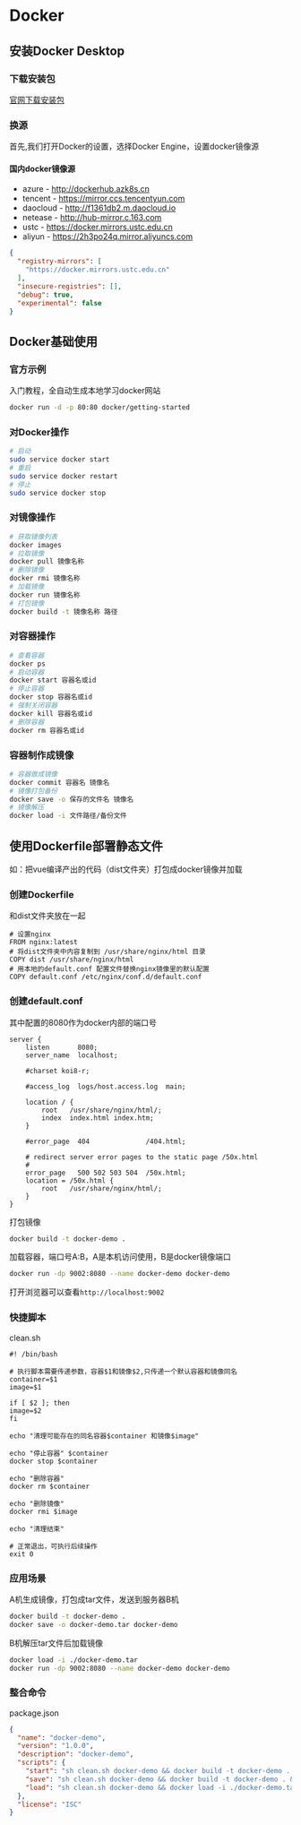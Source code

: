 # Docker

## 安装Docker Desktop

### 下载安装包

[官网下载安装包](https://www.docker.com/products/docker-desktop)

### 换源

首先,我们打开Docker的设置，选择Docker Engine，设置docker镜像源

#### 国内docker镜像源

- azure - http://dockerhub.azk8s.cn
- tencent - https://mirror.ccs.tencentyun.com
- daocloud - http://f1361db2.m.daocloud.io
- netease - http://hub-mirror.c.163.com
- ustc - https://docker.mirrors.ustc.edu.cn
- aliyun - https://2h3po24q.mirror.aliyuncs.com


```json
{
  "registry-mirrors": [
    "https://docker.mirrors.ustc.edu.cn"
  ],
  "insecure-registries": [],
  "debug": true,
  "experimental": false
}
```

## Docker基础使用

### 官方示例

入门教程，全自动生成本地学习docker网站

```bash
docker run -d -p 80:80 docker/getting-started
```

### 对Docker操作

```bash
# 启动
sudo service docker start
# 重启
sudo service docker restart
# 停止
sudo service docker stop
```

### 对镜像操作

```bash
# 获取镜像列表
docker images
# 拉取镜像
docker pull 镜像名称
# 删除镜像
docker rmi 镜像名称
# 加载镜像
docker run 镜像名称
# 打包镜像
docker build -t 镜像名称 路径
```

### 对容器操作

```bash
# 查看容器
docker ps
# 启动容器
docker start 容器名或id
# 停止容器
docker stop 容器名或id
# 强制关闭容器
docker kill 容器名或id
# 删除容器
docker rm 容器名或id
```

### 容器制作成镜像

```bash
# 容器做成镜像
docker commit 容器名 镜像名
# 镜像打包备份
docker save -o 保存的文件名 镜像名
# 镜像解压
docker load -i 文件路径/备份文件
```

## 使用Dockerfile部署静态文件

如：把vue编译产出的代码（dist文件夹）打包成docker镜像并加载

### 创建Dockerfile

和dist文件夹放在一起

```
# 设置nginx
FROM nginx:latest
# 将dist文件夹中内容复制到 /usr/share/nginx/html 目录
COPY dist /usr/share/nginx/html
# 用本地的default.conf 配置文件替换nginx镜像里的默认配置
COPY default.conf /etc/nginx/conf.d/default.conf
```

### 创建default.conf

其中配置的8080作为docker内部的端口号

```
server {
    listen       8080;
    server_name  localhost;

    #charset koi8-r;

    #access_log  logs/host.access.log  main;

    location / {
        root   /usr/share/nginx/html/;
        index  index.html index.htm;
    }

    #error_page  404              /404.html;

    # redirect server error pages to the static page /50x.html
    #
    error_page   500 502 503 504  /50x.html;
    location = /50x.html {
        root   /usr/share/nginx/html/;
    }
}
```

打包镜像

```bash
docker build -t docker-demo .
```

加载容器，端口号A:B，A是本机访问使用，B是docker镜像端口

```bash
docker run -dp 9002:8080 --name docker-demo docker-demo
```

打开浏览器可以查看`http://localhost:9002`


### 快捷脚本

clean.sh

```shell
#! /bin/bash

# 执行脚本需要传递参数，容器$1和镜像$2,只传递一个默认容器和镜像同名
container=$1
image=$1

if [ $2 ]; then
image=$2
fi

echo "清理可能存在的同名容器$container 和镜像$image"

echo "停止容器" $container
docker stop $container

echo "删除容器"
docker rm $container

echo "删除镜像"
docker rmi $image

echo "清理结束"

# 正常退出，可执行后续操作
exit 0
```

### 应用场景

A机生成镜像，打包成tar文件，发送到服务器B机

```bash
docker build -t docker-demo .
docker save -o docker-demo.tar docker-demo
```

B机解压tar文件后加载镜像

```bash
docker load -i ./docker-demo.tar
docker run -dp 9002:8080 --name docker-demo docker-demo
```

### 整合命令

package.json

```json
{
  "name": "docker-demo",
  "version": "1.0.0",
  "description": "docker-demo",
  "scripts": {
    "start": "sh clean.sh docker-demo && docker build -t docker-demo . && docker run -dp 9002:8080 --name docker-demo docker-demo",
    "save": "sh clean.sh docker-demo && docker build -t docker-demo . && docker save -o docker-demo.tar docker-demo",
    "load": "sh clean.sh docker-demo && docker load -i ./docker-demo.tar && docker run -dp 9002:8080 --name docker-demo docker-demo"
  },
  "license": "ISC"
}
```